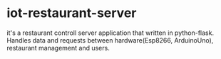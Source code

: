 # iot-restaurant-server
it's a restaurant controll server application that written in python-flask. Handles data and requests between hardware(Esp8266, ArduinoUno), restaurant management and users.
